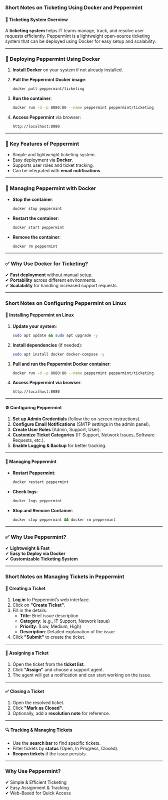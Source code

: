 ### **Short Notes on Ticketing Using Docker and Peppermint**

#### **📝 Ticketing System Overview**

A **ticketing system** helps IT teams manage, track, and resolve user requests efficiently. Peppermint is a lightweight open-source ticketing system that can be deployed using Docker for easy setup and scalability.

---

### **🚀 Deploying Peppermint Using Docker**

1. **Install Docker** on your system if not already installed.
2. **Pull the Peppermint Docker image**:
    
    ```sh
    docker pull peppermint/ticketing
    ```
    
3. **Run the container**:
    
    ```sh
    docker run -d -p 8080:80 --name peppermint peppermint/ticketing
    ```
    
4. **Access Peppermint** via browser:
    
    ```
    http://localhost:8080
    ```
    

---

### **🔹 Key Features of Peppermint**

- Simple and lightweight ticketing system.
- Easy deployment via **Docker**.
- Supports user roles and ticket tracking.
- Can be integrated with **email notifications**.

---

### **🔧 Managing Peppermint with Docker**

- **Stop the container**:
    
    ```sh
    docker stop peppermint
    ```
    
- **Restart the container**:
    
    ```sh
    docker start peppermint
    ```
    
- **Remove the container**:
    
    ```sh
    docker rm peppermint
    ```
    

---

### **✅ Why Use Docker for Ticketing?**

✔ **Fast deployment** without manual setup.  
✔ **Portability** across different environments.  
✔ **Scalability** for handling increased support requests.

---
### **Short Notes on Configuring Peppermint on Linux**

#### **📌 Installing Peppermint on Linux**

1. **Update your system**:
    
    ```sh
    sudo apt update && sudo apt upgrade -y
    ```
    
2. **Install dependencies** (if needed):
    
    ```sh
    sudo apt install docker docker-compose -y
    ```
    
3. **Pull and run the Peppermint Docker container**:
    
    ```sh
    docker run -d -p 8080:80 --name peppermint peppermint/ticketing
    ```
    
4. **Access Peppermint via browser**:
    
    ```
    http://localhost:8080
    ```
    

---

#### **⚙️ Configuring Peppermint**

1. **Set up Admin Credentials** (follow the on-screen instructions).
2. **Configure Email Notifications** (SMTP settings in the admin panel).
3. **Create User Roles** (Admin, Support, User).
4. **Customize Ticket Categories** (IT Support, Network Issues, Software Requests, etc.).
5. **Enable Logging & Backup** for better tracking.

---

#### **🔧 Managing Peppermint**

- **Restart Peppermint**:
    
    ```sh
    docker restart peppermint
    ```
    
- **Check logs**:
    
    ```sh
    docker logs peppermint
    ```
    
- **Stop and Remove Container**:
    
    ```sh
    docker stop peppermint && docker rm peppermint
    ```
    

---

### **✅ Why Use Peppermint?**

✔ **Lightweight & Fast**  
✔ **Easy to Deploy via Docker**  
✔ **Customizable Ticketing System**

---
### **Short Notes on Managing Tickets in Peppermint**

#### **📝 Creating a Ticket**

1. **Log in** to Peppermint’s web interface.
2. Click on **"Create Ticket"**.
3. Fill in the details:
    - **Title**: Brief issue description
    - **Category**: (e.g., IT Support, Network Issue)
    - **Priority**: (Low, Medium, High)
    - **Description**: Detailed explanation of the issue
4. Click **"Submit"** to create the ticket.

---

#### **📌 Assigning a Ticket**

1. Open the ticket from the **ticket list**.
2. Click **"Assign"** and choose a support agent.
3. The agent will get a notification and can start working on the issue.

---

#### **✅ Closing a Ticket**

1. Open the resolved ticket.
2. Click **"Mark as Closed"**.
3. Optionally, add a **resolution note** for reference.

---

#### **🔍 Tracking & Managing Tickets**

- Use the **search bar** to find specific tickets.
- Filter tickets by **status** (Open, In Progress, Closed).
- **Reopen tickets** if the issue persists.

---

### **Why Use Peppermint?**

✔ Simple & Efficient Ticketing  
✔ Easy Assignment & Tracking  
✔ Web-Based for Quick Access
